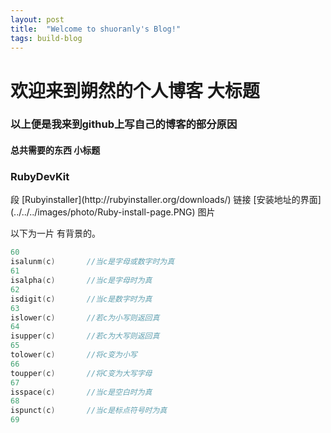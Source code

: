 ```yaml
---
layout: post
title:  "Welcome to shuoranly's Blog!"
tags: build-blog
---
```


# 欢迎来到朔然的个人博客  大标题
### 以上便是我来到github上写自己的博客的部分原因 
#### 总共需要的东西   小标题
<h3>RubyDevKit</h3> 段
[Rubyinstaller](http://rubyinstaller.org/downloads/)   链接
[安装地址的界面](../../../images/photo/Ruby-install-page.PNG)  图片

以下为一片 有背景的。
```c++
60
isalunm(c)       //当c是字母或数字时为真
61
isalpha(c)       //当c是字母时为真
62
isdigit(c)       //当c是数字时为真
63
islower(c)       //若c为小写则返回真
64
isupper(c)       //若c为大写则返回真
65
tolower(c)       //将c变为小写
66
toupper(c)       //将C变为大写字母
67
isspace(c)       //当c是空白时为真
68
ispunct(c)       //当c是标点符号时为真
69
```
